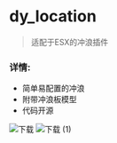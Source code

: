# dy_location
> 适配于ESX的冲浪插件

### 详情:
* 简单易配置的冲浪
* 附带冲浪板模型
* 代码开源

![下载](https://user-images.githubusercontent.com/64310374/216492470-b7213723-cb8a-40f9-a90b-a0a780528a2d.png)
![下载 (1)](https://user-images.githubusercontent.com/64310374/216492531-9d575e23-3918-40f5-8397-8c26c1bcb644.png)
